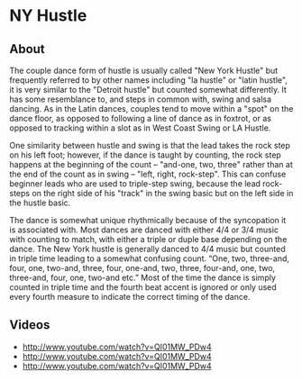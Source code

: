 # NY Hustle

## About
The couple dance form of hustle is usually called "New York Hustle" but frequently referred to by other names including "la hustle" or "latin hustle", it is very similar to the "Detroit hustle" but counted somewhat differently. It has some resemblance to, and steps in common with, swing and salsa dancing. As in the Latin dances, couples tend to move within a "spot" on the dance floor, as opposed to following a line of dance as in foxtrot, or as opposed to tracking within a slot as in West Coast Swing or LA Hustle.

One similarity between hustle and swing is that the lead takes the rock step on his left foot; however, if the dance is taught by counting, the rock step happens at the beginning of the count – "and-one, two, three" rather than at the end of the count as in swing – "left, right, rock-step". This can confuse beginner leads who are used to triple-step swing, because the lead rock-steps on the right side of his "track" in the swing basic but on the left side in the hustle basic.

The dance is somewhat unique rhythmically because of the syncopation it is associated with. Most dances are danced with either 4/4 or 3/4 music with counting to match, with either a triple or duple base depending on the dance. The New York hustle is generally danced to 4/4 music but counted in triple time leading to a somewhat confusing count. “One, two, three-and, four, one, two-and, three, four, one-and, two, three, four-and, one, two, three-and, four, one, two-and etc.” Most of the time the dance is simply counted in triple time and the fourth beat accent is ignored or only used every fourth measure to indicate the correct timing of the dance.

## Videos
* http://www.youtube.com/watch?v=QI01MW_PDw4
* http://www.youtube.com/watch?v=QI01MW_PDw4
* http://www.youtube.com/watch?v=QI01MW_PDw4
